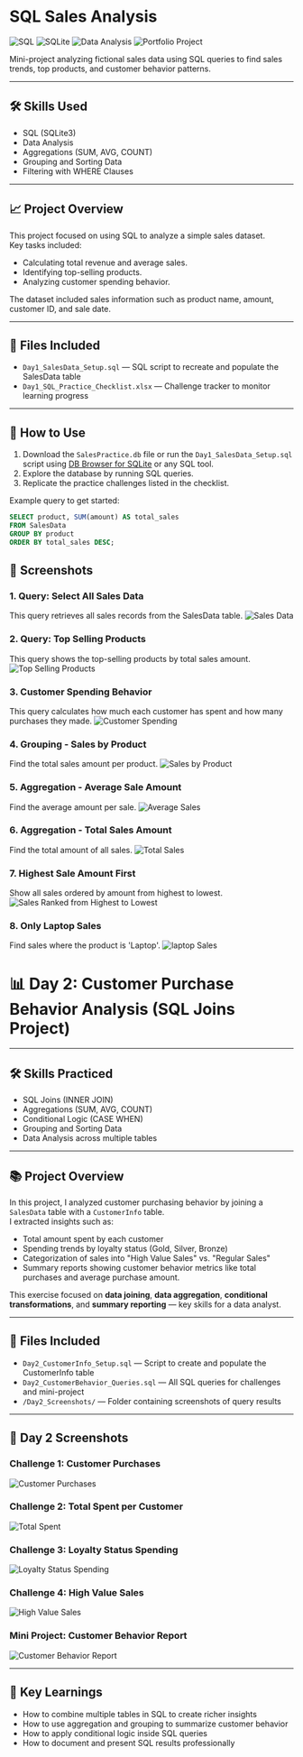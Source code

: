 # SQL Sales Analysis

![SQL](https://img.shields.io/badge/Language-SQL-blue)
![SQLite](https://img.shields.io/badge/Database-SQLite-green)
![Data Analysis](https://img.shields.io/badge/Skill-Data_Analysis-lightgrey)
![Portfolio Project](https://img.shields.io/badge/Project_Type-Portfolio-orange)
  
Mini-project analyzing fictional sales data using SQL queries to find sales trends, top products, and customer behavior patterns.

---

## 🛠️ Skills Used
- SQL (SQLite3)
- Data Analysis
- Aggregations (SUM, AVG, COUNT)
- Grouping and Sorting Data
- Filtering with WHERE Clauses

---

## 📈 Project Overview
This project focused on using SQL to analyze a simple sales dataset.  
Key tasks included:
- Calculating total revenue and average sales.
- Identifying top-selling products.
- Analyzing customer spending behavior.

The dataset included sales information such as product name, amount, customer ID, and sale date.

---

## 📂 Files Included
- `Day1_SalesData_Setup.sql` — SQL script to recreate and populate the SalesData table
- `Day1_SQL_Practice_Checklist.xlsx` — Challenge tracker to monitor learning progress

---

## 🚀 How to Use
1. Download the `SalesPractice.db` file or run the `Day1_SalesData_Setup.sql` script using [DB Browser for SQLite](https://sqlitebrowser.org/) or any SQL tool.
2. Explore the database by running SQL queries.
3. Replicate the practice challenges listed in the checklist.

Example query to get started:
```sql
SELECT product, SUM(amount) AS total_sales
FROM SalesData
GROUP BY product
ORDER BY total_sales DESC;
```
## 📸 Screenshots

### 1. Query: Select All Sales Data
This query retrieves all sales records from the SalesData table.
![Sales Data](Day1_Screenshots/selectall.jpg)

### 2. Query: Top Selling Products
This query shows the top-selling products by total sales amount.
![Top Selling Products](Day1_Screenshots/amount_descending.jpg)

### 3. Customer Spending Behavior
This query calculates how much each customer has spent and how many purchases they made.
![Customer Spending](Day1_Screenshots/Report.jpg)

### 4. Grouping - Sales by Product
Find the total sales amount per product.
![Sales by Product](Day1_Screenshots/product_amount.jpg)

### 5. Aggregation - Average Sale Amount
Find the average amount per sale.
![Average Sales](Day1_Screenshots/average_sales.jpg)

### 6. Aggregation - Total Sales Amount
Find the total amount of all sales.
![Total Sales](Day1_Screenshots/total_sales.jpg)

### 7. Highest Sale Amount First
Show all sales ordered by amount from highest to lowest.
![Sales Ranked from Highest to Lowest](Day1_Screenshots/amount_descending.jpg)

### 8. Only Laptop Sales
Find sales where the product is 'Laptop'.
![laptop Sales](Day1_Screenshots/laptop.jpg)

# 📊 Day 2: Customer Purchase Behavior Analysis (SQL Joins Project)

---

## 🛠️ Skills Practiced
- SQL Joins (INNER JOIN)
- Aggregations (SUM, AVG, COUNT)
- Conditional Logic (CASE WHEN)
- Grouping and Sorting Data
- Data Analysis across multiple tables

---

## 📚 Project Overview
In this project, I analyzed customer purchasing behavior by joining a `SalesData` table with a `CustomerInfo` table.  
I extracted insights such as:
- Total amount spent by each customer
- Spending trends by loyalty status (Gold, Silver, Bronze)
- Categorization of sales into "High Value Sales" vs. "Regular Sales"
- Summary reports showing customer behavior metrics like total purchases and average purchase amount.

This exercise focused on **data joining**, **data aggregation**, **conditional transformations**, and **summary reporting** — key skills for a data analyst.

---

## 📂 Files Included
- `Day2_CustomerInfo_Setup.sql` — Script to create and populate the CustomerInfo table
- `Day2_CustomerBehavior_Queries.sql` — All SQL queries for challenges and mini-project
- `/Day2_Screenshots/` — Folder containing screenshots of query results

---

## 📸 Day 2 Screenshots

### Challenge 1: Customer Purchases
![Customer Purchases](Day2_Screenshots/challenge1_customer_purchases.JPG)

### Challenge 2: Total Spent per Customer
![Total Spent](Day2_Screenshots/challenge2_total_spent_per_customer.JPG)

### Challenge 3: Loyalty Status Spending
![Loyalty Status Spending](Day2_Screenshots/challenge3_loyalty_status_spending.JPG)

### Challenge 4: High Value Sales
![High Value Sales](Day2_Screenshots/challenge4_high_value_sales.JPG)

### Mini Project: Customer Behavior Report
![Customer Behavior Report](Day2_Screenshots/mini_project_customer_behavior_report.JPG)

---

## 🚀 Key Learnings
- How to combine multiple tables in SQL to create richer insights
- How to use aggregation and grouping to summarize customer behavior
- How to apply conditional logic inside SQL queries
- How to document and present SQL results professionally

